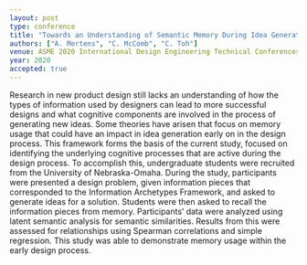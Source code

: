 ```yaml
---
layout: post
type: conference
title: "Towards an Understanding of Semantic Memory During Idea Generation"
authors: ["A. Mertens", "C. McComb", "C. Toh"]
venue: ASME 2020 International Design Engineering Technical Conferences and Computers and Information in Engineering Conference
year: 2020
accepted: true
---
```

Research in new product design still lacks an understanding of how the types of information used by designers can lead to more successful designs and what cognitive components are involved in the process of generating new ideas. Some theories have arisen that focus on memory usage that could have an impact in idea generation early on in the design process. This framework forms the basis of the current study, focused on identifying the underlying cognitive processes that are active during the design process. To accomplish this, undergraduate students were recruited from the University of Nebraska-Omaha. During the study, participants were presented a design problem, given information pieces that corresponded to the Information Archetypes Framework, and asked to generate ideas for a solution. Students were then asked to recall the information pieces from memory. Participants’ data were analyzed using latent semantic analysis for semantic similarities. Results from this were assessed for relationships using Spearman correlations and simple regression. This study was able to demonstrate memory usage within the early design process.
